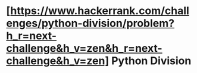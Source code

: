 # [https://www.hackerrank.com/challenges/python-division/problem?h_r=next-challenge&h_v=zen&h_r=next-challenge&h_v=zen] Python Division